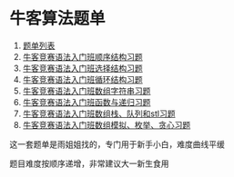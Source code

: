 # 牛客算法题单

1. [题单列表](https://ac.nowcoder.com/acm-heavy/acm/contest/search-detail?searchName=语法入门&topCategoryFilter=13)
2. [牛客竞赛语法入门班顺序结构习题](https://ac.nowcoder.com/acm/contest/18839)
3. [牛客竞赛语法入门班选择结构习题](https://ac.nowcoder.com/acm/contest/19304)
4. [牛客竞赛语法入门班循环结构习题](https://ac.nowcoder.com/acm/contest/19305)
5. [牛客竞赛语法入门班数组字符串习题](https://ac.nowcoder.com/acm/contest/19306)
6. [牛客竞赛语法入门班函数与递归习题](https://ac.nowcoder.com/acm/contest/19859)
7. [牛客竞赛语法入门班数组栈、队列和stl习题](https://ac.nowcoder.com/acm/contest/19850)
8. [牛客竞赛语法入门班数组模拟、枚举、贪心习题](https://ac.nowcoder.com/acm/contest/19851)



这一套题单是雨姐姐找的，专门用于新手小白，难度曲线平缓

题目难度按顺序递增，非常建议大一新生食用

